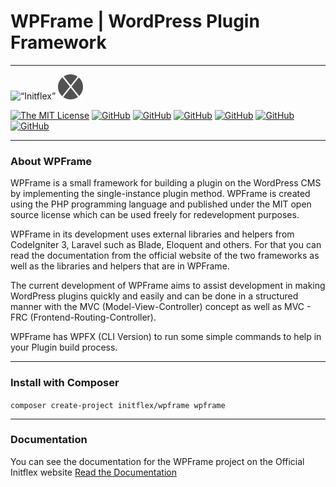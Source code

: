 # WPFrame | WordPress Plugin Framework

---

<img src="https://initflex.com/wp-content/uploads/2022/08/initflex-logo-2-stripped-in-full-text-blue-with-double-circle-blue-v2.png" alt= “Initflex” width="auto" height="40px">  <img src="https://raw.githubusercontent.com/initflex/wpframe/main/public/assets/images/logos/android-icon-144x144.png" alt= “” width="auto" height="40px">

[![The MIT License](https://img.shields.io/badge/license-MIT-orange.svg?style=flat-square)](http://opensource.org/licenses/MIT) [![GitHub](https://img.shields.io/badge/version-2.1.3-lightgrey?style=flat-square)](https://github.com/initflex/wpframe/releases) [![GitHub](https://img.shields.io/badge/wpfx%20version-1.0.2-brightgreen?style=flat-square)](https://github.com/initflex/wpframe/releases) [![GitHub](https://img.shields.io/badge/php%20version-%3E%3D7.4-blue?style=flat-square)](https://php.net/downloads/) [![GitHub](https://img.shields.io/badge/maintained-yes-green?style=flat-square)](https://github.com/initflex/wpframe/) [![GitHub](https://img.shields.io/badge/docs-3%25-yellow?style=flat-square)](https://initflex.com/docs/wpframe/) [![GitHub](https://img.shields.io/badge/composer-%3E1.6-green?style=flat-square)](https://getcomposer.org/)

---

### About WPFrame

WPFrame is a small framework for building a plugin on the WordPress CMS by implementing the single-instance plugin method. WPFrame is created using the PHP programming language and published under the MIT open source license which can be used freely for redevelopment purposes.

WPFrame in its development uses external libraries and helpers from CodeIgniter 3, Laravel such as Blade, Eloquent and others. For that you can read the documentation from the official website of the two frameworks as well as the libraries and helpers that are in WPFrame.

The current development of WPFrame aims to assist development in making WordPress plugins quickly and easily and can be done in a structured manner with the MVC (Model-View-Controller) concept as well as MVC - FRC (Frontend-Routing-Controller).

WPFrame has WPFX (CLI Version) to run some simple commands to help in your Plugin build process.

---

### Install with Composer

`composer create-project initflex/wpframe wpframe`

---


### Documentation

You can see the documentation for the WPFrame project on the Official Initflex website [Read the Documentation](https://initflex.com/docs/wpframe/)